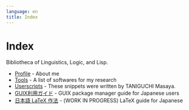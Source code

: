 ```yaml
---
language: en
title: Index
---
```


# Index

Bibliotheca of Linguistics, Logic, and Lisp.

- [Profile](/profile.html) - About me
- [Tools](/tools.html) - A list of softwares for my research
- [Userscripts](/userscript.html) - These snippets were written by TANIGUCHI Masaya.
- [GUIX利用ガイド](/guix_ja.html) - GUIX package manager guide for Japanese users
- [日本語 LaTeX 作法](/latex_ja.html) - (WORK IN PROGRESS) LaTeX guide for Japanese
